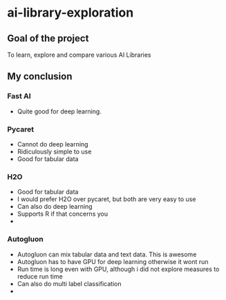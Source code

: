 # ai-library-exploration

## Goal of the project

To learn, explore and compare various AI Libraries

## My conclusion

### Fast AI 
- Quite good for deep learning.

### Pycaret
- Cannot do deep learning
- Ridiculously simple to use 
- Good for tabular data

### H2O
- Good for tabular data
- I would prefer H2O over pycaret, but both are very easy to use
- Can also do deep learning
- Supports R if that concerns you
- 
### Autogluon
- Autogluon can mix tabular data and text data. This is awesome
- Autogluon has to have GPU for deep learning otherwise it wont run
- Run time is long even with GPU, although i did not explore measures to reduce run time
- Can also do multi label classification
- 
